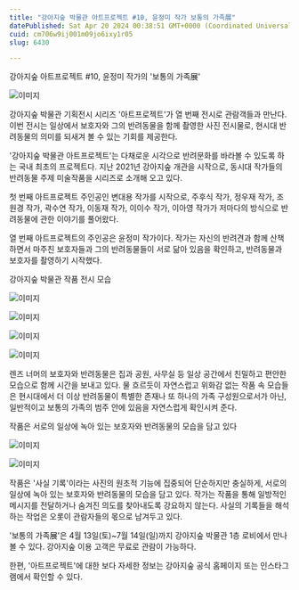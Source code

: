 ```yaml
---
title: "강아지숲 박물관 아트프로젝트 #10, 윤정미 작가 보통의 가족展"
datePublished: Sat Apr 20 2024 00:38:51 GMT+0000 (Coordinated Universal Time)
cuid: cm706w9ij001m09jo6ixy1r05
slug: 6430

---
```



강아지숲 아트프로젝트 #10, 윤정미 작가의 '보통의 가족展'

![이미지](https://cdn.hashnode.com/res/hashnode/image/upload/v1739260654197/07bc0c8d-d53a-477c-9653-a117c35e79c5.jpeg)

강아지숲 박물관 기획전시 시리즈 '아트프로젝트'가 열 번째 전시로 관람객들과 만난다. 이번 전시는 일상에서 보호자와 그의 반려동물을 함께 촬영한 사진 전시물로, 현시대 반려동물의 의미를 되새겨 볼 수 있는 기회를 제공한다.

'강아지숲 박물관 아트프로젝트'는 다채로운 시각으로 반려문화를 바라볼 수 있도록 하는 국내 최초의 프로젝트다. 지난 2021년 강아지숲 개관을 시작으로, 동시대 작가들의 반려동물 주제 미술작품을 시리즈로 소개해 오고 있다.

첫 번째 아트프로젝트 주인공인 변대용 작가를 시작으로, 주후식 작가, 정우재 작가, 조원경 작가, 곽수연 작가, 이동재 작가, 이이수 작가, 이아영 작가가 저마다의 방식으로 반려동물에 관한 이야기를 풀어왔다.

열 번째 아트프로젝트의 주인공은 윤정미 작가이다. 작가는 자신의 반려견과 함께 산책하면서 마주친 보호자들과 그의 반려동물들이 서로 닮아 있음을 확인하고, 반려동물과 보호자를 촬영하기 시작했다.

강아지숲 박물관 작품 전시 모습

![이미지](https://cdn.hashnode.com/res/hashnode/image/upload/v1739260656572/fbe72b34-1739-4d7b-86b1-b7500aed658c.jpeg)

![이미지](https://cdn.hashnode.com/res/hashnode/image/upload/v1739260658757/2dccd3b3-faa3-4969-aac8-26f6982a89e9.jpeg)

![이미지](https://cdn.hashnode.com/res/hashnode/image/upload/v1739260661183/06112800-f313-4c0a-a750-c32066476efc.jpeg)

![이미지](https://cdn.hashnode.com/res/hashnode/image/upload/v1739260663646/c816e723-d2c6-4f40-aa37-e7e433d17db2.jpeg)

렌즈 너머의 보호자와 반려동물은 집과 공원, 사무실 등 일상 공간에서 친밀하고 편안한 모습으로 함께 시간을 보내고 있다. 물 흐르듯이 자연스럽고 위화감 없는 작품 속 모습들은 현시대에서 더 이상 반려동물이 특별한 존재나 또 하나의 가족 구성원으로서가 아닌, 일반적이고 보통의 가족의 범주 안에 있음을 자연스럽게 확인시켜 준다.

작품은 서로의 일상에 녹아 있는 보호자와 반려동물의 모습을 담고 있다

![이미지](https://cdn.hashnode.com/res/hashnode/image/upload/v1739260666004/982fd409-492c-41fc-bc41-9ff086d1b07b.jpeg)

![이미지](https://cdn.hashnode.com/res/hashnode/image/upload/v1739260667976/3e258b5b-a69d-4604-ba8f-ed7655797ed4.jpeg)

작품은 '사실 기록'이라는 사진의 원초적 기능에 집중되어 단순하지만 충실하게, 서로의 일상에 녹아 있는 보호자와 반려동물의 모습을 담고 있다. 작가는 작품을 통해 일방적인 메시지를 전달하거나 숨겨진 의도를 찾아내도록 강요하지 않는다. 사실의 기록들을 해석하는 작업은 오롯이 관람자들의 몫으로 남겨두고 있다.

'보통의 가족展'은 4월 13일(토)~7월 14일(일)까지 강아지숲 박물관 1층 로비에서 만나볼 수 있다. 강아지숲 이용 고객은 무료로 관람이 가능하다.

한편, '아트프로젝트'에 대한 보다 자세한 정보는 강아지숲 공식 홈페이지 또는 인스타그램에서 확인할 수 있다.